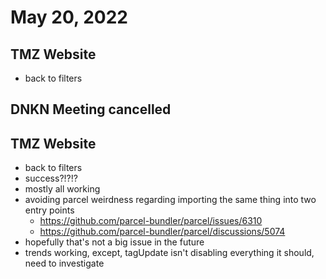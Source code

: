 # May 20, 2022

## TMZ Website
- back to filters

## DNKN Meeting cancelled

## TMZ Website
- back to filters
- success?!?!?
- mostly all working
- avoiding parcel weirdness regarding importing the same thing into two entry points
	- https://github.com/parcel-bundler/parcel/issues/6310
	- https://github.com/parcel-bundler/parcel/discussions/5074
- hopefully that's not a big issue in the future
- trends working, except, tagUpdate isn't disabling everything it should, need to investigate